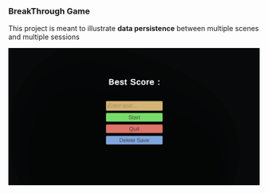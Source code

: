 ### BreakThrough Game

This project is meant to illustrate **data persistence** between multiple scenes and multiple sessions

![Demo](https://github.com/sameerad2001/Breakthrough/blob/master/Demo/BreakthroughDemo1.gif)